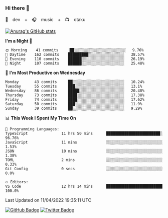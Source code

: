 ### Hi there 👋

🚀　dev　+　🎧　music　+　📺　otaku


[![Anurag's GitHub stats](https://github-readme-stats.vercel.app/api?username=koheitasaka&count_private=true&show_icons=true&theme=monokai)](https://github.com/koheitasaka/github-readme-stats)

<!--START_SECTION:waka-->
**I'm a Night 🦉** 

```text
🌞 Morning    41 commits     ██░░░░░░░░░░░░░░░░░░░░░░░   9.76% 
🌆 Daytime    162 commits    █████████░░░░░░░░░░░░░░░░   38.57% 
🌃 Evening    110 commits    ██████░░░░░░░░░░░░░░░░░░░   26.19% 
🌙 Night      107 commits    ██████░░░░░░░░░░░░░░░░░░░   25.48%

```
📅 **I'm Most Productive on Wednesday** 

```text
Monday       43 commits     ██░░░░░░░░░░░░░░░░░░░░░░░   10.24% 
Tuesday      55 commits     ███░░░░░░░░░░░░░░░░░░░░░░   13.1% 
Wednesday    86 commits     █████░░░░░░░░░░░░░░░░░░░░   20.48% 
Thursday     73 commits     ████░░░░░░░░░░░░░░░░░░░░░   17.38% 
Friday       74 commits     ████░░░░░░░░░░░░░░░░░░░░░   17.62% 
Saturday     50 commits     ███░░░░░░░░░░░░░░░░░░░░░░   11.9% 
Sunday       39 commits     ██░░░░░░░░░░░░░░░░░░░░░░░   9.29%

```


📊 **This Week I Spent My Time On** 

```text
💬 Programming Languages: 
TypeScript               11 hrs 50 mins      ████████████████████████░   96.76% 
JavaScript               11 mins             ░░░░░░░░░░░░░░░░░░░░░░░░░   1.53% 
JSON                     10 mins             ░░░░░░░░░░░░░░░░░░░░░░░░░   1.38% 
TOML                     2 mins              ░░░░░░░░░░░░░░░░░░░░░░░░░   0.33% 
Git Config               0 secs              ░░░░░░░░░░░░░░░░░░░░░░░░░   0.0%

🔥 Editors: 
VS Code                  12 hrs 14 mins      █████████████████████████   100.0%

```


 Last Updated on 11/04/2022 19:35:11 UTC
<!--END_SECTION:waka-->

[![GitHub Badge](https://img.shields.io/badge/GitHub-100000?style=for-the-badge&logo=github&logoColor=white)](https://github.com/koheitasaka)
[![Twitter Badge](https://img.shields.io/badge/Twitter-1DA1F2?style=for-the-badge&logo=twitter&logoColor=white)](https://twitter.com/sleep_asleep_)

